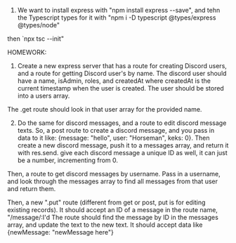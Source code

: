 1) We want to install express with "npm install express --save", 
and tehn the Typescript types for it with "npm i -D typescript @types/express @types/node"

then `npx tsc --init"

HOMEWORK:
1) Create a new express server that has a route for creating Discord users, and a route for getting Discord user's by name.
The discord user should have a name, isAdmin, roles, and createdAt where createdAt is the current timestamp when the user is created. The user should be stored into a users array.

The .get route should look in that user array for the provided name.

2) Do the same for discord messages, and a route to edit discord message texts. 
So, a post route to create a discord message, and you pass in data to it like: {message: "hello", user: "Horseman", keks: 0}. Then create a new discord message, push it to a messages array, and return it with res.send. give each discord message a unique ID as well, it can just be a number, incrementing from 0.

Then, a route to get discord messages by username. Pass in a username, and look through the messages array to find all messages from that user and  return them.

Then, a new ".put" route (different from get or post, put is for editing existing records). It should accept an ID of a message in the route name, "/message/:I'd The route should find the message by ID in the messages array, and update the text to the new text. It should accept data like {newMessage: "newMessage here"} 